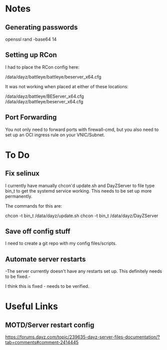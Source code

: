# Notes

## Generating passwords

openssl rand -base64 14

## Setting up RCon

I had to place the RCon config here:

/data/dayz/battleye/battleye/beserver_x64.cfg

It was not working when placed at either of these locations:

/data/dayz/battleye/BEServer_x64.cfg
/data/dayz/battleye/beserver_x64.cfg

## Port Forwarding

You not only need to forward ports with firewall-cmd, but you also need to set up an OCI ingress rule on your VNIC/Subnet.

# To Do

## Fix selinux

I currently have manually chcon'd update.sh and DayZServer to file type bin_t to get the
systemd service working.  This needs to be set up more permanently.

The commands for this are:

chcon -t bin_t /data/dayz/update.sh
chcon -t bin_t /data/dayz/DayZServer

## Save off config stuff

I need to create a git repo with my config files/scripts.

## Automate server restarts

-The server currently doesn't have any restarts set up.  This definitely needs to be fixed.-

I think this is fixed - needs to be verified.

# Useful Links

## MOTD/Server restart config

https://forums.dayz.com/topic/239635-dayz-server-files-documentation/?tab=comments#comment-2414445
